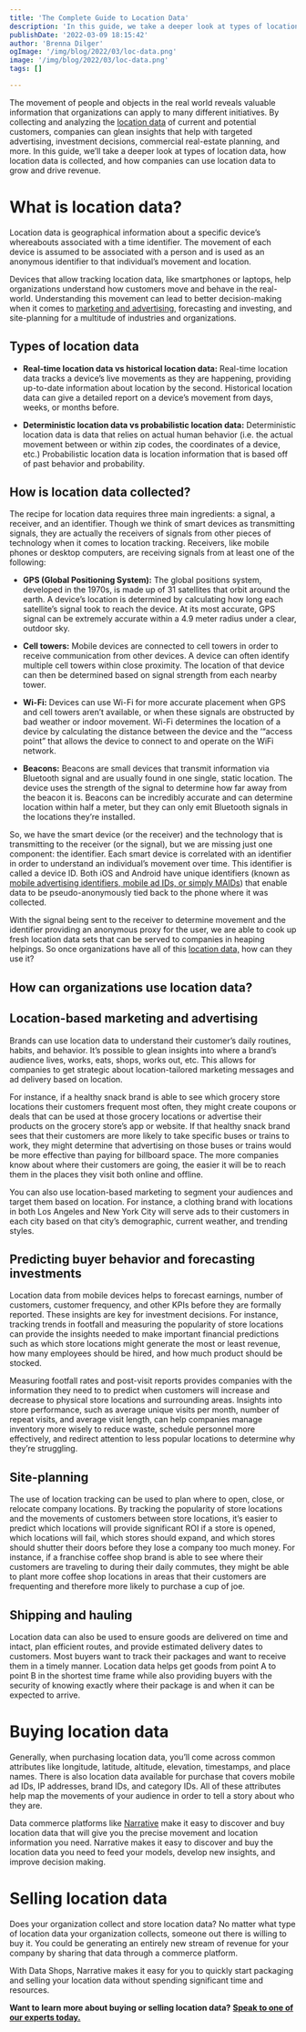 ```yaml
---
title: 'The Complete Guide to Location Data'
description: 'In this guide, we take a deeper look at types of location data, how location data is collected, and how companies can use location data to grow and drive revenue.'
publishDate: '2022-03-09 18:15:42'
author: 'Brenna Dilger'
ogImage: '/img/blog/2022/03/loc-data.png'
image: '/img/blog/2022/03/loc-data.png'
tags: []

---
```

The movement of people and objects in the real world reveals valuable information that organizations can apply to many different initiatives. By collecting and analyzing the [location data](https://www.narrative.io/data-types/location-data) of current and potential customers, companies can glean insights that help with targeted advertising, investment decisions, commercial real-estate planning, and more. In this guide, we’ll take a deeper look at types of location data, how location data is collected, and how companies can use location data to grow and drive revenue.

**What is location data?**
==========================

Location data is geographical information about a specific device’s whereabouts associated with a time identifier. The movement of each device is assumed to be associated with a person and is used as an anonymous identifier to that individual’s movement and location.

Devices that allow tracking location data, like smartphones or laptops, help organizations understand how customers move and behave in the real-world. Understanding this movement can lead to better decision-making when it comes to [marketing and advertising](/blog/data-driven-marketing), forecasting and investing, and site-planning for a multitude of industries and organizations.

**Types of location data**
---------------------------

* **Real-time location data vs historical location data:** Real-time location data tracks a device’s live movements as they are happening, providing up-to-date information about location by the second. Historical location data can give a detailed report on a device’s movement from days, weeks, or months before.  

* **Deterministic location data vs probabilistic location data:** Deterministic location data is data that relies on actual human behavior (i.e. the actual movement between or within zip codes, the coordinates of a device, etc.) Probabilistic location data is location information that is based off of past behavior and probability.

**How is location data collected?**
------------------------------------

The recipe for location data requires three main ingredients: a signal, a receiver, and an identifier. Though we think of smart devices as transmitting signals, they are actually the receivers of signals from other pieces of technology when it comes to location tracking. Receivers, like mobile phones or desktop computers, are receiving signals from at least one of the following:

* **GPS (Global Positioning System):** The global positions system, developed in the 1970s, is made up of 31 satellites that orbit around the earth. A device’s location is determined by calculating how long each satellite’s signal took to reach the device. At its most accurate, GPS signal can be extremely accurate within a 4.9 meter radius under a clear, outdoor sky.  

* **Cell towers:** Mobile devices are connected to cell towers in order to receive communication from other devices. A device can often identify multiple cell towers within close proximity. The location of that device can then be determined based on signal strength from each nearby tower.  

* **Wi-Fi:** Devices can use Wi-Fi for more accurate placement when GPS and cell towers aren’t available, or when these signals are obstructed by bad weather or indoor movement. Wi-Fi determines the location of a device by calculating the distance between the device and the ‘“access point” that allows the device to connect to and operate on the WiFi network.  

* **Beacons:** Beacons are small devices that transmit information via Bluetooth signal and are usually found in one single, static location. The device uses the strength of the signal to determine how far away from the beacon it is. Beacons can be incredibly accurate and can determine location within half a meter, but they can only emit Bluetooth signals in the locations they’re installed.

So, we have the smart device (or the receiver) and the technology that is transmitting to the receiver (or the signal), but we are missing just one component: the identifier. Each smart device is correlated with an identifier in order to understand an individual’s movement over time. This identifier is called a device ID. Both iOS and Android have unique identifiers (known as [mobile advertising identifiers, mobile ad IDs, or simply MAIDs](https://kb.narrative.io/mobile-advertising-ids)) that enable data to be pseudo-anonymously tied back to the phone where it was collected.

With the signal being sent to the receiver to determine movement and the identifier providing an anonymous proxy for the user, we are able to cook up fresh location data sets that can be served to companies in heaping helpings. So once organizations have all of this [location data,](https://www.narrative.io/data-types/location-data) how can they use it?

**How can organizations use location data?**
---------------------------------------------

**Location-based marketing and advertising**
--------------------------------------------

Brands can use location data to understand their customer’s daily routines, habits, and behavior. It’s possible to glean insights into where a brand’s audience lives, works, eats, shops, works out, etc. This allows for companies to get strategic about location-tailored marketing messages and ad delivery based on location.

For instance, if a healthy snack brand is able to see which grocery store locations their customers frequent most often, they might create coupons or deals that can be used at those grocery locations or advertise their products on the grocery store’s app or website. If that healthy snack brand sees that their customers are more likely to take specific buses or trains to work, they might determine that advertising on those buses or trains would be more effective than paying for billboard space. The more companies know about where their customers are going, the easier it will be to reach them in the places they visit both online and offline.

You can also use location-based marketing to segment your audiences and target them based on location. For instance, a clothing brand with locations in both Los Angeles and New York City will serve ads to their customers in each city based on that city’s demographic, current weather, and trending styles.

**Predicting buyer behavior and forecasting investments**
---------------------------------------------------------

Location data from mobile devices helps to forecast earnings, number of customers, customer frequency, and other KPIs before they are formally reported. These insights are key for investment decisions. For instance, tracking trends in footfall and measuring the popularity of store locations can provide the insights needed to make important financial predictions such as which store locations might generate the most or least revenue, how many employees should be hired, and how much product should be stocked.

Measuring footfall rates and post-visit reports provides companies with the information they need to to predict when customers will increase and decrease to physical store locations and surrounding areas. Insights into store performance, such as average unique visits per month, number of repeat visits, and average visit length, can help companies manage inventory more wisely to reduce waste, schedule personnel more effectively, and redirect attention to less popular locations to determine why they’re struggling.

**Site-planning**
-----------------

The use of location tracking can be used to plan where to open, close, or relocate company locations. By tracking the popularity of store locations and the movements of customers between store locations, it’s easier to predict which locations will provide significant ROI if a store is opened, which locations will fail, which stores should expand, and which stores should shutter their doors before they lose a company too much money. For instance, if a franchise coffee shop brand is able to see where their customers are traveling to during their daily commutes, they might be able to plant more coffee shop locations in areas that their customers are frequenting and therefore more likely to purchase a cup of joe.

**Shipping and hauling**
-------------------------

Location data can also be used to ensure goods are delivered on time and intact, plan efficient routes, and provide estimated delivery dates to customers. Most buyers want to track their packages and want to receive them in a timely manner. Location data helps get goods from point A to point B in the shortest time frame while also providing buyers with the security of knowing exactly where their package is and when it can be expected to arrive.

**Buying location data**
========================

Generally, when purchasing location data, you’ll come across common attributes like longitude, latitude, altitude, elevation, timestamps, and place names. There is also location data available for purchase that covers mobile ad IDs, IP addresses, brand IDs, and category IDs. All of these attributes help map the movements of your audience in order to tell a story about who they are.

Data commerce platforms like [Narrative](https://www.narrative.io/) make it easy to discover and buy location data that will give you the precise movement and location information you need. Narrative makes it easy to discover and buy the location data you need to feed your models, develop new insights, and improve decision making.

**Selling location data**
==========================

Does your organization collect and store location data? No matter what type of location data your organization collects, someone out there is willing to buy it. You could be generating an entirely new stream of revenue for your company by sharing that data through a commerce platform.

With Data Shops, Narrative makes it easy for you to quickly start packaging and selling your location data without spending significant time and resources.

**Want to learn more about buying or selling location data?** [**Speak to one of our experts today.**](/contact)
